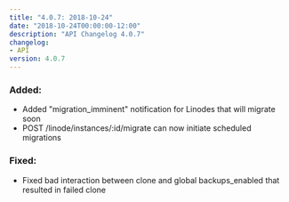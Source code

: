 ```yaml
---
title: "4.0.7: 2018-10-24"
date: "2018-10-24T00:00:00-12:00"
description: "API Changelog 4.0.7"
changelog:
- API
version: 4.0.7
---
```

### Added:

 * Added "migration_imminent" notification for Linodes that will migrate soon
 * POST /linode/instances/:id/migrate can now initiate scheduled migrations

### Fixed:

 * Fixed bad interaction between clone and global backups_enabled that resulted in failed clone
